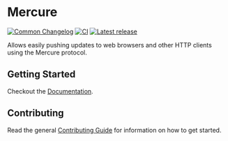 # Mercure

[![Common Changelog](https://common-changelog.org/badge.svg)](https://common-changelog.org)
[![CI](https://github.com/athena-framework/athena/workflows/CI/badge.svg)](https://github.com/athena-framework/athena/actions/workflows/ci.yml)
[![Latest release](https://img.shields.io/github/release/athena-framework/mercure.svg)](https://github.com/athena-framework/mercure/releases)

Allows easily pushing updates to web browsers and other HTTP clients using the Mercure protocol.

## Getting Started

Checkout the [Documentation](https://athenaframework.org/Mercure).

## Contributing

Read the general [Contributing Guide](./CONTRIBUTING.md) for information on how to get started.
